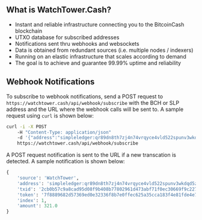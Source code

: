 ## What is WatchTower.Cash?

- Instant and reliable infrastructure connecting you to the BitcoinCash blockchain
- UTXO database for subscribed addresses
- Notifications sent thru webhooks and websockets
- Data is obtained from redundant sources (i.e. multiple nodes / indexers)
- Running on an elastic infrastructure that scales according to demand
- The goal is to achieve and guarantee 99.99% uptime and reliability

## Webhook Notifications

To subscribe to webhook notifications, send a POST request to `https://watchtower.cash/api/webhook/subscribe` with the BCH or SLP address and the URL where the webhook calls will be sent to. A sample request using `curl` is shown below:
```bash
curl -i -X POST 
    -H "Content-Type: application/json" 
    -d '{"address":"simpleledger:qr89dn8th7zj4n74vrqyce4vld522spunv3wkdqd5z", "web_url": "https://0f27bf32c670.ngrok.io"}' 
    https://watchtower.cash/api/webhook/subscribe
```

A POST request notification is sent to the URL if a new transcation is detected. A sample notification is shown below:
```python
{
    'source': 'WatchTower',
    'address': 'simpleledger:qr89dn8th7zj4n74vrqyce4vld522spunv3wkdqd5z',
    'txid': '2cb0b57c9a8cad95d08f9b408b77802961d473abf71f0ec30669f9c2272f3d82',
    'token': '7f8889682d57369ed0e32336f8b7e0ffec625a35cca183f4e81fde4e71a538a1',
    'index': 1,
    'amount': 321.0
}
```
